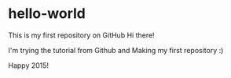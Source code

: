 hello-world
===========

This is my first repository on GitHub
Hi there!

I'm trying the tutorial from Github and Making my first repository :)

Happy 2015!

